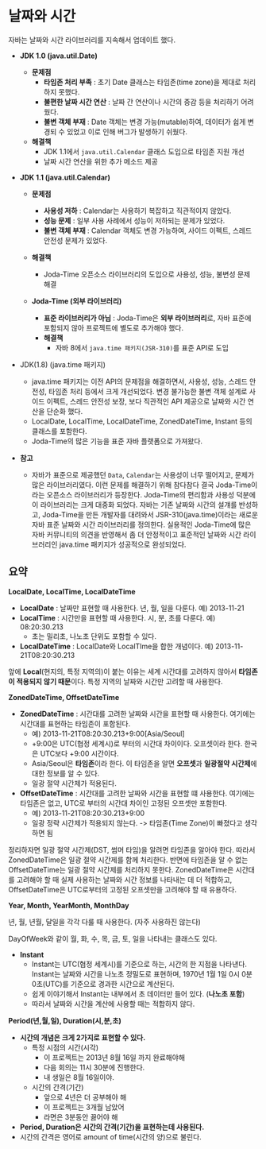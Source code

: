 # 날짜와 시간

자바는 날짜와 시간 라이브러리를 지속해서 업데이트 했다.

* **JDK 1.0 (java.util.Date)**
    * **문제점**
      * **타임존 처리 부족** : 초기 Date 클래스는 타임존(time zone)을 제대로 처리하지 못했다.
      * **불편한 날짜 시간 연산** : 날짜 간 연산이나 시간의 증감 등을 처리하기 어려웠다.
      * **불변 객체 부재** : Date 객체는 변경 가능(mutable)하여, 데이터가 쉽게 변경되 수 있었고 이로 인해 버그가 발생하기 쉬웠다.
    * **해결책**
      * JDK 1.1에서 `java.util.Calendar` 클래스 도입으로 타임존 지원 개선
      * 날짜 시간 연산을 위한 추가 메소드 제공
* **JDK 1.1 (java.util.Calendar)**
  * **문제점**
    * **사용성 저하** : Calendar는 사용하기 복잡하고 직관적이지 않았다.
    * **성능 문제** : 일부 사용 사례에서 성능이 저하되는 문제가 있었다.
    * **불변 객체 부재** : Calendar 객체도 변경 가능하여, 사이드 이펙트, 스레드 안전성 문제가 있었다.
  * **해결책**
    * Joda-Time 오픈소스 라이브러리의 도입으로 사용성, 성능, 불변성 문제 해결 

  * **Joda-Time (외부 라이브러리)**
    * **표준 라이브러리가 아님** : Joda-Time은 **외부 라이브러리**로, 자바 표준에 포함되지 않아 프로젝트에 별도로 추가해야 했다.
    * **해결책**
      * 자바 8에서 `java.time 패키지(JSR-310)`를 표준 API로 도입
* JDK(1.8) (java.time 패키지)
  * java.time 패키지는 이전 API의 문제점을 해결하면서, 사용성, 성능, 스레드 안전성, 타임존 처리 등에서 크게 개선되었다. 
  변경 불가능한 불변 객체 설계로 사이드 이펙트, 스레드 안전성 보장, 보다 직관적인 API 제공으로 날짜와 시간 연산을 단순화 했다.
  * LocalDate, LocalTime, LocalDateTime, ZonedDateTime, Instant 등의 클래스를 포함한다.
  * Joda-Time의 많은 기능을 표준 자바 플랫폼으로 가져왔다.


* **참고**
  * 자바가 표준으로 제공했던 `Data`, `Calendar`는 사용성이 너무 떨어지고, 문제가 많은 라이브러리였다. 이런 문제를 해결하기 위해 참다참다 결국 Joda-Time이라는 오픈소스 라이브러리가 등장한다.
  Joda-Time의 편리함과 사용성 덕분에 이 라이브러리는 크게 대중화 되었다. 자바는 기존 날짜와 시간의 설걔를 반성하고, Joda-Time을 만든 개발자를 대려와서 JSR-310(java.time)이라는 새로운 자바 표준 날짜와 시간 라이브러리를 정의한다.
  실용적인 Joda-Time에 많은 자바 커뮤니티의 의견을 반영해서 좀 더 안정적이고 표준적인 날짜와 시간 라이브러리인 java.time 패키지가 성공적으로 완성되었다.
    


## 요약

**LocalDate, LocalTime, LocalDateTime**
* **LocalDate** : 날짜만 표현할 때 사용한다. 년, 월, 일을 다룬다. 예) 2013-11-21
* **LocalTime** : 시간만을 표현할 때 사용한다. 시, 분, 초를 다룬다. 예) 08:20:30.213
  * 초는 밀리초, 나노초 단위도 포함할 수 있다.
* **LocalDateTime** : LocalDate와 LocalTIme을 합한 개념이다. 예) 2013-11-21T08:20:30.213


앞에 **Local**(현지의, 특정 지역의)이 붙는 이유는 세계 시간대를 고려하지 않아서 **타임존이 적용되지 않기 때문**이다.
특정 지역의 날짜와 시간만 고려할 때 사용한다.

**ZonedDateTime, OffsetDateTime**
* **ZonedDateTime** : 시간대를 고려한 날짜와 시간을 표현할 때 사용한다. 여기에는 시간대를 표현하는 타임존이 포함된다.
  * 예) 2013-11-21T08:20:30.213+9:00[Asia/Seoul]
  * +9:00은 UTC(협정 세계시)로 부터의 시간대 차이이다. 오프셋이라 한다. 한국은 UTC보다 +9:00 시간이다.
  * Asia/Seoul은 **타임존**이라 한다. 이 타임존을 알면 **오프셋**과 **일광절약 시간제**에 대한 정보를 알 수 있다.
  * 일광 절약 시간제가 적용된다.
* **OffsetDateTime** : 시간대를 고려한 날짜와 시간을 표현할 떄 사용한다. 여기에는 타임존은 없고, UTC로 부터의 시간대 차이인 고정된 오프셋만 포함한다.
  * 예) 2013-11-21T08:20:30.213+9:00
  * 일광 정략 시간제가 적용되지 않는다. -> 타임존(Time Zone)이 빠졌다고 생각하면 됨

정리하자면 일광 절약 시간제(DST, 썸머 타임)을 알려면 타임존을 알아야 한다. 따라서 ZonedDateTime은 일광 절약 시간제를 함께 처리한다. 반면에 타임존을 알 수 없는 OffsetDateTime는 일광 절약 시간제를 처리하지 못한다.
ZonedDateTime은 시간대를 고려해야 할 때 실제 사용하는 날짜와 시간 정보를 나타내는 데 더 적합하고, OffsetDateTime은 UTC로부터의 고정된 오프셋만을 고려해야 할 때 유용하다.

**Year, Month, YearMonth, MonthDay**

년, 월, 년월, 달일을 각각 다룰 때 사용한다. (자주 사용하진 않는다)

DayOfWeek와 같이 월, 화, 수, 목, 금, 토, 일을 나타내는 클래스도 있다.

* **Instant**
  * Instant는 UTC(협정 세계시)를 기준으로 하는, 시간의 한 지점을 나타낸다. Instant는 날짜와 시간을 나노초 정밀도로 표현하며, 1970년 1월 1일 0시 0분 0초(UTC)를 기준으로 경과한 시간으로 계산된다.
  * 쉽게 이야기해서 Instant는 내부에서 초 데이터만 들어 있다. (**나노초 포함**)
  * 따라서 날짜와 시간을 계산에 사용할 때는 적합하지 않다.

**Period(년,월,일), Duration(시,분,초)**
* **시간의 개념은 크게 2가지로 표현할 수 있다.**
  * 특정 시점의 시간(시각) 
    * 이 프로젝트는 2013년 8월 16일 까지 완료해야해
    * 다음 회의는 11시 30분에 진행한다.
    * 내 생일은 8월 16일이야.
  * 시간의 간격(기간)
    * 앞으로 4년은 더 공부해야 해
    * 이 프로젝트는 3개월 남았어
    * 라면은 3분동안 끓어야 해
* **Period, Duration은 시간의 간격(기간)을 표현하는데 사용된다.**
* 시간의 간격은 영어로 amount of time(시간의 양)으로 불린다.



